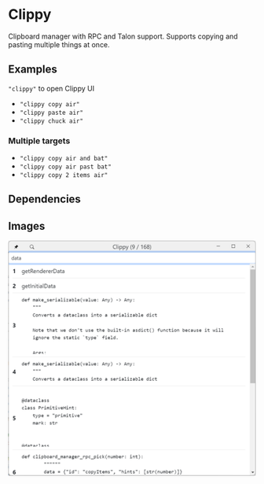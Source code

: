 # Clippy

Clipboard manager with RPC and Talon support. Supports copying and pasting multiple things at once.

## Examples

`"clippy"` to open Clippy UI

-   `"clippy copy air"`
-   `"clippy paste air"`
-   `"clippy chuck air"`

### Multiple targets

-   `"clippy copy air and bat"`
-   `"clippy copy air past bat"`
-   `"clippy copy 2 items air"`

## Dependencies


## Images

![Clippy](./clippy.png)
